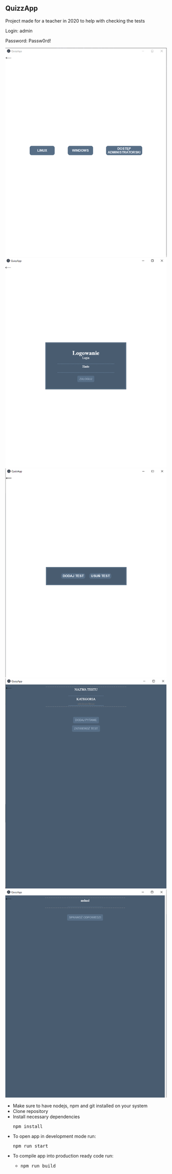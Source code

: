 <h2>QuizzApp</h2>
<p>Project made for a teacher in 2020 to help with checking the tests</p>
<p>Login: admin</p>
<p>Password: Passw0rd!</p>
<img src="./previews/preview1.png" alt="preview" />
<img src="./previews/preview2.png" alt="preview" />
<img src="./previews/preview3.png" alt="preview" />
<img src="./previews/preview4.png" alt="preview" />
<img src="./previews/preview5.png" alt="preview" />
<ul>
	<li>Make sure to have nodejs, npm and git installed on your system</li>
	<li>
		Clone repository
	</li>
	<li>
		Install necessary dependencies
		<pre>npm install</pre>
	</li>
	<li>
		To open app in development mode run: <pre>npm run start</pre>
	</li>
	<li>
		To compile app into production ready code run:
		<ul>
			<li><pre>npm run build</pre></li>
		</ul>
	</li>
</ul>
